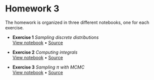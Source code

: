 # Homework 3

The homework is organized in three different notebooks, one for each exercise.

- **Exercise 1** *Sampling discrete distributions*  
  [View notebook](https://nbviewer.jupyter.org/github/mattbit/computational-science/blob/master/h3/01_sampling_discrete.ipynb) • [Source](https://github.com/mattbit/computational-science/blob/master/h3/01_sampling_discrete.ipynb)

- **Exercise 2** *Computing integrals*  
  [View notebook](https://nbviewer.jupyter.org/github/mattbit/computational-science/blob/master/h3/02_integrals.ipynb) • [Source](https://github.com/mattbit/computational-science/blob/master/h3/02_integrals.ipynb)

- **Exercise 3** *Sampling π with MCMC*  
  [View notebook](https://nbviewer.jupyter.org/github/mattbit/computational-science/blob/master/h3/03_mcmc.ipynb) • [Source](https://github.com/mattbit/computational-science/blob/master/h3/03_mcmc.ipynb)
